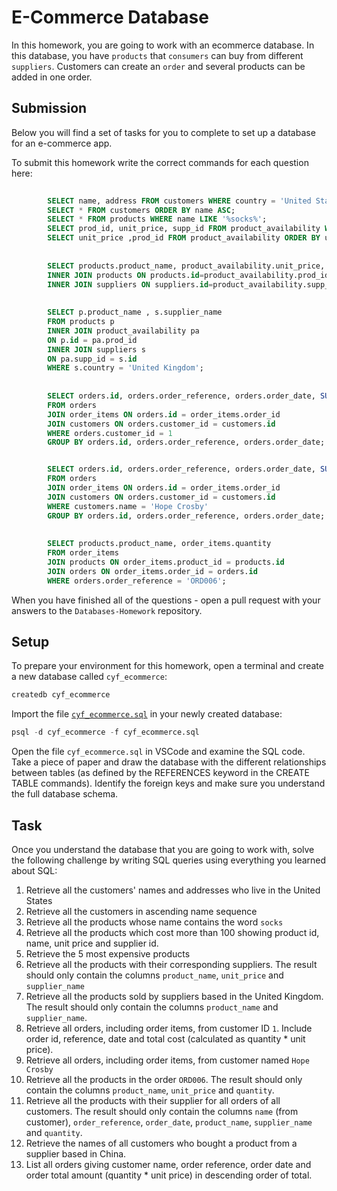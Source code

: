 # E-Commerce Database

In this homework, you are going to work with an ecommerce database. In this database, you have `products` that `consumers` can buy from different `suppliers`. Customers can create an `order` and several products can be added in one order.

## Submission

Below you will find a set of tasks for you to complete to set up a database for an e-commerce app.

To submit this homework write the correct commands for each question here:
```sql
        
        SELECT name, address FROM customers WHERE country = 'United States';
        SELECT * FROM customers ORDER BY name ASC;
        SELECT * FROM products WHERE name LIKE '%socks%';
        SELECT prod_id, unit_price, supp_id FROM product_availability WHERE unit_price > 100;
        SELECT unit_price ,prod_id FROM product_availability ORDER BY unit_price DESC LIMIT 5;
        
        
        SELECT products.product_name, product_availability.unit_price, suppliers.supplier_name FROM product_availability
        INNER JOIN products ON products.id=product_availability.prod_id
        INNER JOIN suppliers ON suppliers.id=product_availability.supp_id
        
        
        SELECT p.product_name , s.supplier_name
        FROM products p
        INNER JOIN product_availability pa
        ON p.id = pa.prod_id
        INNER JOIN suppliers s
        ON pa.supp_id = s.id
        WHERE s.country = 'United Kingdom';
        
        
        SELECT orders.id, orders.order_reference, orders.order_date, SUM(order_items.quantity) as total_cost
        FROM orders
        JOIN order_items ON orders.id = order_items.order_id
        JOIN customers ON orders.customer_id = customers.id
        WHERE orders.customer_id = 1
        GROUP BY orders.id, orders.order_reference, orders.order_date;


        SELECT orders.id, orders.order_reference, orders.order_date, SUM(order_items.quantity) as total_cost
        FROM orders
        JOIN order_items ON orders.id = order_items.order_id
        JOIN customers ON orders.customer_id = customers.id
        WHERE customers.name = 'Hope Crosby'
        GROUP BY orders.id, orders.order_reference, orders.order_date;
        
        
        SELECT products.product_name, order_items.quantity
        FROM order_items
        JOIN products ON order_items.product_id = products.id
        JOIN orders ON order_items.order_id = orders.id
        WHERE orders.order_reference = 'ORD006';

```

When you have finished all of the questions - open a pull request with your answers to the `Databases-Homework` repository.

## Setup

To prepare your environment for this homework, open a terminal and create a new database called `cyf_ecommerce`:

```sql
createdb cyf_ecommerce
```

Import the file [`cyf_ecommerce.sql`](./cyf_ecommerce.sql) in your newly created database:

```sql
psql -d cyf_ecommerce -f cyf_ecommerce.sql
```

Open the file `cyf_ecommerce.sql` in VSCode and examine the SQL code. Take a piece of paper and draw the database with the different relationships between tables (as defined by the REFERENCES keyword in the CREATE TABLE commands). Identify the foreign keys and make sure you understand the full database schema.

## Task

Once you understand the database that you are going to work with, solve the following challenge by writing SQL queries using everything you learned about SQL:

1. Retrieve all the customers' names and addresses who live in the United States
2. Retrieve all the customers in ascending name sequence
3. Retrieve all the products whose name contains the word `socks`
4. Retrieve all the products which cost more than 100 showing product id, name, unit price and supplier id.
5. Retrieve the 5 most expensive products
6. Retrieve all the products with their corresponding suppliers. The result should only contain the columns `product_name`, `unit_price` and `supplier_name`
7. Retrieve all the products sold by suppliers based in the United Kingdom. The result should only contain the columns `product_name` and `supplier_name`.
8. Retrieve all orders, including order items, from customer ID `1`. Include order id, reference, date and total cost (calculated as quantity * unit price).
9. Retrieve all orders, including order items, from customer named `Hope Crosby`
10. Retrieve all the products in the order `ORD006`. The result should only contain the columns `product_name`, `unit_price` and `quantity`.
11. Retrieve all the products with their supplier for all orders of all customers. The result should only contain the columns `name` (from customer), `order_reference`, `order_date`, `product_name`, `supplier_name` and `quantity`.
12. Retrieve the names of all customers who bought a product from a supplier based in China.
13. List all orders giving customer name, order reference, order date and order total amount (quantity * unit price) in descending order of total.

